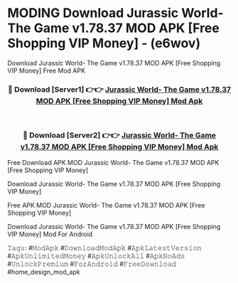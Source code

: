 # MODING Download Jurassic World- The Game v1.78.37 MOD APK [Free Shopping VIP Money] - (e6wov)
Download Jurassic World- The Game v1.78.37 MOD APK [Free Shopping VIP Money] Free Mod APK

<div align="center">
<h3>🔴 Download [Server1] 👉👉 <a href="https://apk-comot.site?title=Jurassic_World-_The_Game_v1.78.37_MOD_APK_[Free_Shopping_VIP_Money]">Jurassic World- The Game v1.78.37 MOD APK [Free Shopping VIP Money] Mod Apk</a></h3><br>

<h3>🔴 Download [Server2] 👉👉 <a href="https://apk-comot.site?title=Jurassic_World-_The_Game_v1.78.37_MOD_APK_[Free_Shopping_VIP_Money]">Jurassic World- The Game v1.78.37 MOD APK [Free Shopping VIP Money] Mod Apk</a></h3>
</div>


Free Download APK MOD Jurassic World- The Game v1.78.37 MOD APK [Free Shopping VIP Money]

Download Jurassic World- The Game v1.78.37 MOD APK [Free Shopping VIP Money] 

Free APK MOD Jurassic World- The Game v1.78.37 MOD APK [Free Shopping VIP Money] 

Download Jurassic World- The Game v1.78.37 MOD APK [Free Shopping VIP Money] Mod For Android

𝚃𝚊𝚐𝚜: #𝙼𝚘𝚍𝙰𝚙𝚔 #𝙳𝚘𝚠𝚗𝚕𝚘𝚊𝚍𝙼𝚘𝚍𝙰𝚙𝚔 #𝙰𝚙𝚔𝙻𝚊𝚝𝚎𝚜𝚝𝚅𝚎𝚛𝚜𝚒𝚘𝚗 #𝙰𝚙𝚔𝚄𝚗𝚕𝚒𝚖𝚒𝚝𝚎𝚍𝙼𝚘𝚗𝚎𝚢 #𝙰𝚙𝚔𝚄𝚗𝚕𝚘𝚌𝚔𝙰𝚕𝚕 #𝙰𝚙𝚔𝙽𝚘𝙰𝚍𝚜 #𝚄𝚗𝚕𝚘𝚌𝚔𝙿𝚛𝚎𝚖𝚒𝚞𝚖 #𝙵𝚘𝚛𝙰𝚗𝚍𝚛𝚘𝚒𝚍 #𝙵𝚛𝚎𝚎𝙳𝚘𝚠𝚗𝚕𝚘𝚊𝚍 #home_design_mod_apk